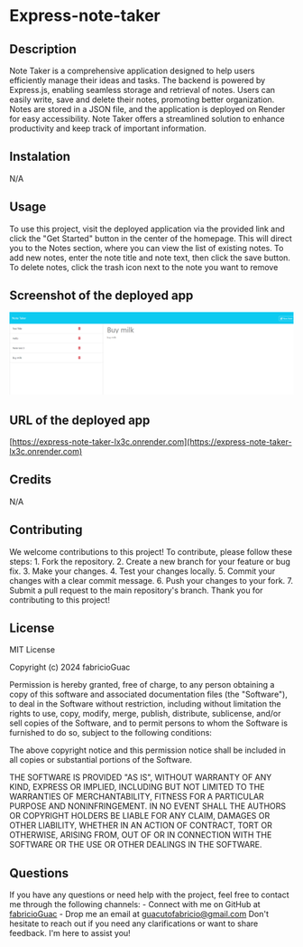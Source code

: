 # Express-note-taker

## Description 

Note Taker is a comprehensive application designed to help users efficiently manage their ideas and tasks. The backend is powered by Express.js, enabling seamless storage and retrieval of notes. Users can easily write, save and delete their notes, promoting better organization. Notes are stored in a JSON file, and the application is deployed on Render for easy accessibility. Note Taker offers a streamlined solution to enhance productivity and keep track of important information.

## Instalation

N/A

## Usage

To use this project, visit the deployed application via the provided link and click the "Get Started" button in the center of the homepage. This will direct you to the Notes section, where you can view the list of existing notes. To add new notes, enter the note title and note text, then click the save button. To delete notes, click the trash icon next to the note you want to remove

## Screenshot of the deployed app

![Note-taker](public/assets/img/express-note-taker-lx3c.onrender.com_notes.png)

## URL of the deployed app

[https://express-note-taker-lx3c.onrender.com](https://express-note-taker-lx3c.onrender.com)

## Credits

N/A

## Contributing

We welcome contributions to this project! To contribute, please follow these steps: 1. Fork the repository. 2. Create a new branch for your feature or bug fix. 3. Make your changes. 4. Test your changes locally. 5. Commit your changes with a clear commit message. 6. Push your changes to your fork. 7. Submit a pull request to the main repository's branch. Thank you for contributing to this project!


## License

MIT License

Copyright (c) 2024 fabricioGuac

Permission is hereby granted, free of charge, to any person obtaining a copy
of this software and associated documentation files (the "Software"), to deal
in the Software without restriction, including without limitation the rights
to use, copy, modify, merge, publish, distribute, sublicense, and/or sell
copies of the Software, and to permit persons to whom the Software is
furnished to do so, subject to the following conditions:

The above copyright notice and this permission notice shall be included in all
copies or substantial portions of the Software.

THE SOFTWARE IS PROVIDED "AS IS", WITHOUT WARRANTY OF ANY KIND, EXPRESS OR
IMPLIED, INCLUDING BUT NOT LIMITED TO THE WARRANTIES OF MERCHANTABILITY,
FITNESS FOR A PARTICULAR PURPOSE AND NONINFRINGEMENT. IN NO EVENT SHALL THE
AUTHORS OR COPYRIGHT HOLDERS BE LIABLE FOR ANY CLAIM, DAMAGES OR OTHER
LIABILITY, WHETHER IN AN ACTION OF CONTRACT, TORT OR OTHERWISE, ARISING FROM,
OUT OF OR IN CONNECTION WITH THE SOFTWARE OR THE USE OR OTHER DEALINGS IN THE
SOFTWARE.

## Questions

If you have any questions or need help with the project, feel free to contact me through the following channels: - Connect with me on GitHub at [fabricioGuac](https://github.com/fabricioGuac)  - Drop me an email at [guacutofabricio@gmail.com](https://github.com/guacutofabricio@gmail.com)   Don't hesitate to reach out if you need any clarifications or want to share feedback. I'm here to assist you!

